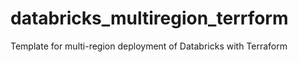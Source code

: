 # databricks_multiregion_terrform
Template for multi-region deployment of Databricks with Terraform
